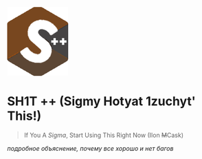 <picture>
 <source media="(prefers-color-scheme: dark)" srcset="sh1t++.png">
 <source media="(prefers-color-scheme: light)" srcset="sh1t++.png">
 <img alt="sh1t++" src="sh1t++.png">
</picture>

# **SH1T ++ (Sigmy Hotyat 1zuchyt' This!)**
> If You A *Sigma*, Start Using This Right Now (Ilon ~~M~~Cask)

*подробное объяснение, почему все хорошо и нет багов*
